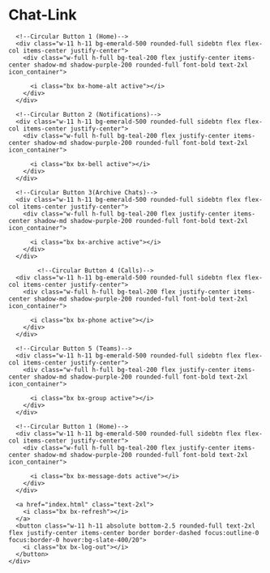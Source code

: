 # Chat-Link

 <div class="w-[95.5%] h-full bg-white flex items-center flex-col py-5 rounded-r-lg gap-5">
      
      <!--Circular Button 1 (Home)-->
      <div class="w-11 h-11 bg-emerald-500 rounded-full sidebtn flex flex-col items-center justify-center">
        <div class="w-full h-full bg-teal-200 flex justify-center items-center shadow-md shadow-purple-200 rounded-full font-bold text-2xl icon_container">

          <i class="bx bx-home-alt active"></i>
        </div>
      </div>
      
      <!--Circular Button 2 (Notifications)-->
      <div class="w-11 h-11 bg-emerald-500 rounded-full sidebtn flex flex-col items-center justify-center">
        <div class="w-full h-full bg-teal-200 flex justify-center items-center shadow-md shadow-purple-200 rounded-full font-bold text-2xl icon_container">

          <i class="bx bx-bell active"></i>
        </div>
      </div>
      
      <!--Circular Button 3(Archive Chats)-->
      <div class="w-11 h-11 bg-emerald-500 rounded-full sidebtn flex flex-col items-center justify-center">
        <div class="w-full h-full bg-teal-200 flex justify-center items-center shadow-md shadow-purple-200 rounded-full font-bold text-2xl icon_container">

          <i class="bx bx-archive active"></i>
        </div>
      </div>
      
            <!--Circular Button 4 (Calls)-->
      <div class="w-11 h-11 bg-emerald-500 rounded-full sidebtn flex flex-col items-center justify-center">
        <div class="w-full h-full bg-teal-200 flex justify-center items-center shadow-md shadow-purple-200 rounded-full font-bold text-2xl icon_container">

          <i class="bx bx-phone active"></i>
        </div>
      </div>
      
      <!--Circular Button 5 (Teams)-->
      <div class="w-11 h-11 bg-emerald-500 rounded-full sidebtn flex flex-col items-center justify-center">
        <div class="w-full h-full bg-teal-200 flex justify-center items-center shadow-md shadow-purple-200 rounded-full font-bold text-2xl icon_container">

          <i class="bx bx-group active"></i>
        </div>
      </div>
      
      <!--Circular Button 1 (Home)-->
      <div class="w-11 h-11 bg-emerald-500 rounded-full sidebtn flex flex-col items-center justify-center">
        <div class="w-full h-full bg-teal-200 flex justify-center items-center shadow-md shadow-purple-200 rounded-full font-bold text-2xl icon_container">

          <i class="bx bx-message-dots active"></i>
        </div>
      </div>
      
      <a href="index.html" class="text-2xl">
        <i class="bx bx-refresh"></i>
      </a>
      <button class="w-11 h-11 absolute bottom-2.5 rounded-full text-2xl flex justify-center items-center border border-dashed focus:outline-0 focus:border-0 hover:bg-slate-400/20">
        <i class="bx bx-log-out"></i>
      </button>
    </div>